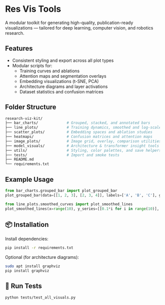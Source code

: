 # Res Vis Tools

A modular toolkit for generating high-quality, publication-ready visualizations — tailored for deep learning, computer vision, and robotics research.

## Features

- Consistent styling and export across all plot types
- Modular scripts for:
  - Training curves and ablations
  - Attention maps and segmentation overlays
  - Embedding visualizations (t-SNE, PCA)
  - Architecture diagrams and layer activations
  - Dataset statistics and confusion matrices

## Folder Structure

```bash
research-viz-kit/
├── bar_charts/             # Grouped, stacked, and annotated bars
├── line_plots/             # Training dynamics, smoothed and log-scale plots
├── scatter_plots/          # Embedding spaces and ablation studies
├── heatmaps/               # Confusion matrices and attention maps
├── image_plots/            # Image grid, overlay, comparison utilities
├── model_visuals/          # Architecture & transformer insight tools
├── utils/                  # Styling, color palettes, and save helpers
├── tests/                  # Import and smoke tests
├── README.md
└── requirements.txt
```

## Example Usage

```python
from bar_charts.grouped_bar import plot_grouped_bar
plot_grouped_bar(data=[[1, 2, 3], [2, 3, 4]], labels=['A', 'B', 'C'], group_labels=['Model X', 'Model Y'])
```

```python
from line_plots.smoothed_curves import plot_smoothed_lines
plot_smoothed_lines(x=range(10), y_series=[[0.1*i for i in range(10)], [0.2*i for i in range(10)]], labels=['Run 1', 'Run 2'])
```

## 📦 Installation

Install dependencies:

```bash
pip install -r requirements.txt
```

Optional (for architecture diagrams):

```bash
sudo apt install graphviz
pip install graphviz
```

## 🧪 Run Tests

```bash
python tests/test_all_visuals.py
```

